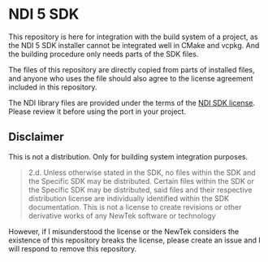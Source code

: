 # NDI 5 SDK

This repository is here for integration with the build system of a project, as the NDI 5 SDK installer cannot be integrated well in CMake and vcpkg. And the building procedure only needs parts of the SDK files.

The files of this repository are directly copied from parts of installed files, and anyone who uses the file should also agree to the license agreement included in this repository. 

The NDI library files are provided under the terms of the [NDI SDK license](http://new.tk/ndisdk_license/). Please review it before using the port in your project. 

## Disclaimer

This is not a distribution. Only for building system integration purposes.

> 2.d. Unless otherwise stated in the SDK, no files within the SDK and the Specific SDK may be distributed. Certain files within the SDK or the Specific SDK may be distributed, said files and their respective distribution license are individually identified within the SDK documentation. This is not a license to create revisions or other derivative works of any NewTek software or technology

However, if I misunderstood the license or the NewTek considers the existence of this repository breaks the license, please create an issue and I will respond to remove this repository.